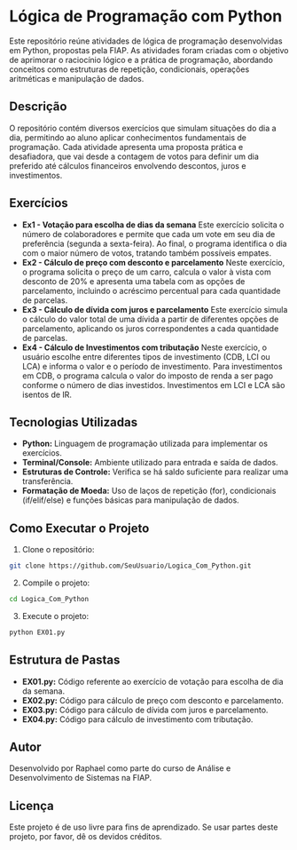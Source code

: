 # Lógica de Programação com Python

Este repositório reúne atividades de lógica de programação desenvolvidas em Python, propostas pela FIAP. As atividades foram criadas com o objetivo de aprimorar o raciocínio lógico e a prática de programação, abordando conceitos como estruturas de repetição, condicionais, operações aritméticas e manipulação de dados.

## Descrição

O repositório contém diversos exercícios que simulam situações do dia a dia, permitindo ao aluno aplicar conhecimentos fundamentais de programação. Cada atividade apresenta uma proposta prática e desafiadora, que vai desde a contagem de votos para definir um dia preferido até cálculos financeiros envolvendo descontos, juros e investimentos.

## Exercícios

- **Ex1 - Votação para escolha de dias da semana** Este exercício solicita o número de colaboradores e permite que cada um vote em seu dia de preferência (segunda a sexta-feira). Ao final, o programa identifica o dia com o maior número de votos, tratando também possíveis empates.
- **Ex2 - Cálculo de preço com desconto e parcelamento** Neste exercício, o programa solicita o preço de um carro, calcula o valor à vista com desconto de 20% e apresenta uma tabela com as opções de parcelamento, incluindo o acréscimo percentual para cada quantidade de parcelas.
- **Ex3 - Cálculo de dívida com juros e parcelamento** Este exercício simula o cálculo do valor total de uma dívida a partir de diferentes opções de parcelamento, aplicando os juros correspondentes a cada quantidade de parcelas.
- **Ex4 - Cálculo de Investimentos com tributação** Neste exercício, o usuário escolhe entre diferentes tipos de investimento (CDB, LCI ou LCA) e informa o valor e o período de investimento. Para investimentos em CDB, o programa calcula o valor do imposto de renda a ser pago conforme o número de dias investidos. Investimentos em LCI e LCA são isentos de IR.

## Tecnologias Utilizadas

- **Python:** Linguagem de programação utilizada para implementar os exercícios.
- **Terminal/Console:** Ambiente utilizado para entrada e saída de dados.
- **Estruturas de Controle:** Verifica se há saldo suficiente para realizar uma transferência.
- **Formatação de Moeda:** Uso de laços de repetição (for), condicionais (if/elif/else) e funções básicas para manipulação de dados.

## Como Executar o Projeto

1. Clone o repositório:
  ```bash
  git clone https://github.com/SeuUsuario/Logica_Com_Python.git
  ```

2. Compile o projeto:
  ```bash
  cd Logica_Com_Python
  ```
3. Execute o projeto:
  ```bash
  python EX01.py
  ```

## Estrutura de Pastas

- **EX01.py:** Código referente ao exercício de votação para escolha de dia da semana.
- **EX02.py:** Código para cálculo de preço com desconto e parcelamento.
- **EX03.py:** Código para cálculo de dívida com juros e parcelamento.
- **EX04.py:** Código para cálculo de investimento com tributação.

## Autor

Desenvolvido por Raphael como parte do curso de Análise e Desenvolvimento de Sistemas na FIAP.

## Licença

Este projeto é de uso livre para fins de aprendizado. Se usar partes deste projeto, por favor, dê os devidos créditos.
